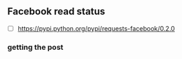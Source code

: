 ## Facebook read status
- [ ] https://pypi.python.org/pypi/requests-facebook/0.2.0
### getting the post
